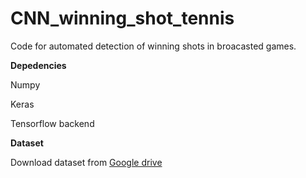# CNN_winning_shot_tennis
Code for automated detection of winning shots in broacasted games.


**Depedencies**

Numpy

Keras 

Tensorflow backend


**Dataset**

Download dataset from [Google drive](https://drive.google.com/open?id=1GNoIehTfUXt1hO3BGUNWw2PYagxUsxJI)

